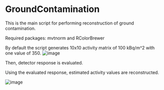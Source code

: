 # GroundContamination


This is the main script for performing reconstruction of ground contamination.

Required packages: mvtnorm and RColorBrewer

By default the script generates 10x10 activity matrix of 100 kBq/m^2 with one value of 350.
![image](https://user-images.githubusercontent.com/30175279/129942429-aba1484d-1de2-478a-b851-b66919175b0d.png)


Then, detector response is evaluated.

Using the evaluated response, estimated activity values are reconstructed.

![image](https://user-images.githubusercontent.com/30175279/129942499-5178280f-e6a2-446d-8085-c80108b5b470.png)


